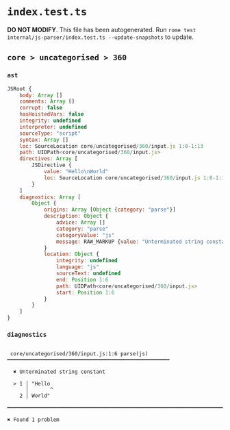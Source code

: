 # `index.test.ts`

**DO NOT MODIFY**. This file has been autogenerated. Run `rome test internal/js-parser/index.test.ts --update-snapshots` to update.

## `core > uncategorised > 360`

### `ast`

```javascript
JSRoot {
	body: Array []
	comments: Array []
	corrupt: false
	hasHoistedVars: false
	integrity: undefined
	interpreter: undefined
	sourceType: "script"
	syntax: Array []
	loc: SourceLocation core/uncategorised/360/input.js 1:0-1:13
	path: UIDPath<core/uncategorised/360/input.js>
	directives: Array [
		JSDirective {
			value: "Hello\nWorld"
			loc: SourceLocation core/uncategorised/360/input.js 1:0-1:13
		}
	]
	diagnostics: Array [
		Object {
			origins: Array [Object {category: "parse"}]
			description: Object {
				advice: Array []
				category: "parse"
				categoryValue: "js"
				message: RAW_MARKUP {value: "Unterminated string constant"}
			}
			location: Object {
				integrity: undefined
				language: "js"
				sourceText: undefined
				end: Position 1:6
				path: UIDPath<core/uncategorised/360/input.js>
				start: Position 1:6
			}
		}
	]
}
```

### `diagnostics`

```

 core/uncategorised/360/input.js:1:6 parse(js) ━━━━━━━━━━━━━━━━━━━━━━━━━━━━━━━━━━━━━━━━━━━━━━━━━━━━━

  ✖ Unterminated string constant

  > 1 │ "Hello
      │       ^
    2 │ World"

━━━━━━━━━━━━━━━━━━━━━━━━━━━━━━━━━━━━━━━━━━━━━━━━━━━━━━━━━━━━━━━━━━━━━━━━━━━━━━━━━━━━━━━━━━━━━━━━━━━━

✖ Found 1 problem

```
